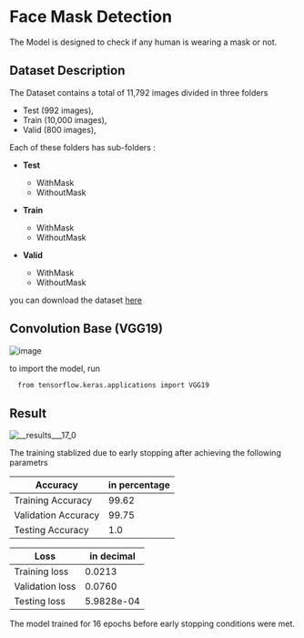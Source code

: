 
# Face Mask Detection

The Model is designed to check if any human is wearing a mask or not.

  
## Dataset Description

The Dataset contains a total of 11,792 images divided in three folders  

* Test (992 images),  
* Train (10,000 images),   
* Valid (800 images),  

Each of these folders has sub-folders :

* **Test**  
  * WithMask   
  * WithoutMask 
  
* **Train**  
  * WithMask   
  * WithoutMask  

* **Valid**  
  * WithMask   
  * WithoutMask    

you can download the dataset [here](https://www.kaggle.com/vasanthgowdamk/face-mask/download)


## Convolution Base (VGG19)

![image](https://user-images.githubusercontent.com/97322648/156185628-7fbaf454-74ae-44f9-aa6b-856504316a1d.png)


to import the model, run 

```bash
  from tensorflow.keras.applications import VGG19
```

## Result


![__results___17_0](https://user-images.githubusercontent.com/97322648/156185725-4c1ae3a3-5f1d-4444-948c-5549bb5d9a5f.png)


The training stablized due to early stopping after achieving the following parametrs 

| Accuracy | in percentage |
| ------------- | ------------- |
| Training Accuracy| 99.62  |
| Validation Accuracy | 99.75  |
| Testing Accuracy |1.0|

| Loss | in decimal  |
| ------------- | ------------- |
| Training loss| 0.0213  |
| Validation loss |  0.0760  |
|Testing loss |5.9828e-04|

The model trained for 16 epochs before early stopping conditions were met. 
